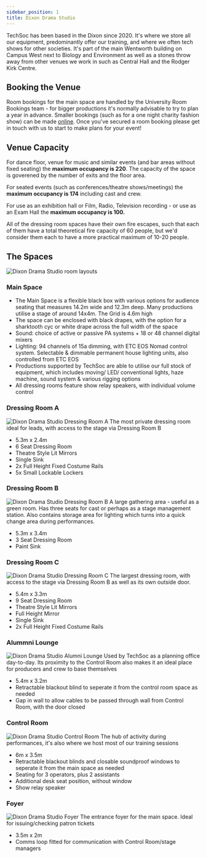 ```yaml
---
sidebar_position: 1
title: Dixon Drama Studio
---
```


TechSoc has been based in the Dixon since 2020. It's where we store all our equipment, predominantly offer our training, and where we often tech shows for other societies. It's part of the main Wentworth building on Campus West next to Biology and Environment as well as a stones throw away from other venues we work in such as Central Hall and the Rodger Kirk Centre.

## Booking the Venue
Room bookings for the main space are handled by the University Room Bookings team - for bigger productions it's normally advisable to try to plan a year in advance. Smaller bookings (such as for a one night charity fashion show) can be made [online](https://www.york.ac.uk/about/departments/support-and-admin/estates-and-campus-services/space-services/studentroombooking/). Once you've secured a room booking please get in touch with us to start to make plans for your event!

## Venue Capacity
For dance floor, venue for music and similar events (and bar areas without fixed seating) the **maximum occupancy is 220**. The capacity of the space is goverened by the number of exits and the floor area.

For seated events (such as conferences/theatre shows/meetings) the **maximum occupancy is 174** including cast and crew.

For use as an exhibition hall or Film, Radio, Television recording - or use as an Exam Hall the **maximum occupancy is 100.**

All of the dressing room spaces have their own fire escapes, such that each of them have a total theoretical fire capacity of 60 people, but we'd consider them each to have a more practical maximum of 10-20 people.

## The Spaces
![Dixon Drama Studio room layouts](/img/docs/venues/dixon/dixon-layouts.jpg)

### Main Space

- The Main Space is a flexible black box with various options for audience seating that measures 14.2m wide and 12.3m deep. Many productions utilise a stage of around 14x4m. The Grid is 4.6m high
- The space can be enclosed with black drapes, with the option for a sharktooth cyc or white drape across the full width of the space
- Sound: choice of active or passive PA systems + 18 or 48 channel digital mixers
- Lighting: 94 channels of 15a dimming, with ETC EOS Nomad control system. Selectable & dimmable permanent house lighting units, also controlled from ETC EOS
- Productions supported by TechSoc are able to utilise our full stock of equipment, which includes moving/ LED/ conventional lights, haze machine, sound system & various rigging options
- All dressing rooms feature show relay speakers, with individual volume control

### Dressing Room A
![Dixon Drama Studio Dressing Room A](/img/docs/venues/dixon/room-a.jpg)
The most private dressing room ideal for leads, with access to the stage via Dressing Room B
- 5.3m x 2.4m 
- 6 Seat Dressing Room
- Theatre Style Lit Mirrors
- Single Sink
- 2x Full Height Fixed Costume Rails
- 5x Small Lockable Lockers

### Dressing Room B
![Dixon Drama Studio Dressing Room B](/img/docs/venues/dixon/room-b.jpg)
A large gathering area - useful as a green room. Has three seats for cast or perhaps as a stage management station. Also contains storage area for lighting which turns into a quick change area during performances.
- 5.3m x 3.4m
- 3 Seat Dressing Room
- Paint Sink

### Dressing Room C
![Dixon Drama Studio Dressing Room C](/img/docs/venues/dixon/room-c.jpeg)
The largest dressing room, with access to the stage via Dressing Room B as well as its own outside door.
- 5.4m x 3.3m
- 9 Seat Dressing Room
- Theatre Style Lit Mirrors
- Full Height Mirror
- Single Sink
- 2x Full Height Fixed Costume Rails

### Alummni Lounge
![Dixon Drama Studio Alumni Lounge](/img/docs/venues/dixon/alumni-lounge.jpeg)
Used by TechSoc as a planning office day-to-day. Its proximity to the Control Room also makes it an ideal place for producers and crew to base themselves
- 5.4m x 3.2m
- Retractable blackout blind to seperate it from the control room space as needed
- Gap in wall to allow cables to be passed through wall from Control Room, with the door closed

### Control Room
![Dixon Drama Studio Control Room](/img/docs/venues/dixon/control-room.jpeg)
The hub of activity during performances, it's also where we host most of our training sessions 
- 6m x 3.5m
- Retractable blackout blinds and closable soundproof windows to seperate it from the main space as needed
- Seating for 3 operators, plus 2 assistants
- Additional desk seat position, without window
- Show relay speaker 

### Foyer
![Dixon Drama Studio Foyer](/img/docs/venues/dixon/foyer.jpg)
The entrance foyer for the main space. Ideal for issuing/checking patron tickets
- 3.5m x 2m
- Comms loop fitted for communication with Control Room/stage managers